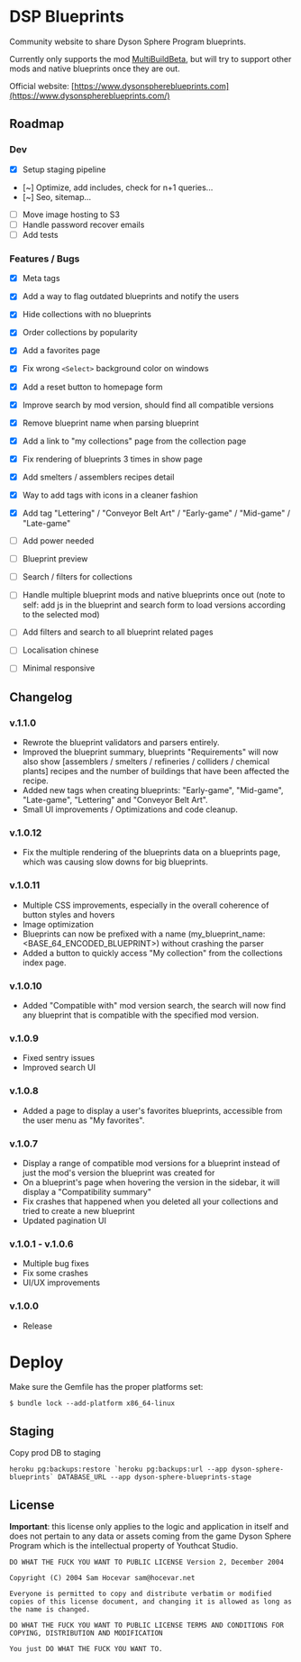 # DSP Blueprints

Community website to share Dyson Sphere Program blueprints.

Currently only supports the mod [MultiBuildBeta](https://dsp.thunderstore.io/package/brokenmass/MultiBuildBeta/), but will try to support other mods and native blueprints once they are out.

Official website: [https://www.dysonsphereblueprints.com](https://www.dysonsphereblueprints.com/)

## Roadmap

### Dev
- [x] Setup staging pipeline
- [~] Optimize, add includes, check for n+1 queries...
- [~] Seo, sitemap...
- [ ] Move image hosting to S3
- [ ] Handle password recover emails
- [ ] Add tests

### Features / Bugs
- [x] Meta tags
- [x] Add a way to flag outdated blueprints and notify the users
- [x] Hide collections with no blueprints
- [x] Order collections by popularity
- [x] Add a favorites page
- [x] Fix wrong `<Select>` background color on windows
- [x] Add a reset button to homepage form
- [x] Improve search by mod version, should find all compatible versions
- [x] Remove blueprint name when parsing blueprint
- [x] Add a link to "my collections" page from the collection page
- [x] Fix rendering of blueprints 3 times in show page
- [x] Add smelters / assemblers recipes detail
- [x] Way to add tags with icons in a cleaner fashion
- [x] Add tag "Lettering" / "Conveyor Belt Art" / "Early-game" / "Mid-game" / "Late-game"
- [ ] Add power needed
- [ ] Blueprint preview
- [ ] Search / filters for collections
- [ ] Handle multiple blueprint mods and native blueprints once out (note to self: add js in the blueprint and search form to load versions according to the selected mod)
- [ ] Add filters and search to all blueprint related pages
- [ ] Localisation chinese
- [ ] Minimal responsive


## Changelog

### v.1.1.0
- Rewrote the blueprint validators and parsers entirely.
- Improved the blueprint summary, blueprints "Requirements" will now also show [assemblers / smelters / refineries / colliders / chemical plants] recipes and the number of buildings that have been affected the recipe.
- Added new tags when creating blueprints: "Early-game", "Mid-game", "Late-game", "Lettering" and "Conveyor Belt Art".
- Small UI improvements / Optimizations and code cleanup.

### v.1.0.12
- Fix the multiple rendering of the blueprints data on a blueprints page, which was causing slow downs for big blueprints.
### v.1.0.11
- Multiple CSS improvements, especially in the overall coherence of button styles and hovers
- Image optimization
- Blueprints can now be prefixed with a name (my_blueprint_name:<BASE_64_ENCODED_BLUEPRINT>) without crashing the parser
- Added a button to quickly access "My collection" from the collections index page.

### v.1.0.10
- Added "Compatible with" mod version search, the search will now find any blueprint that is compatible with the specified mod version.

### v.1.0.9
- Fixed sentry issues
- Improved search UI

### v.1.0.8
- Added a page to display a user's favorites blueprints, accessible from the user menu as "My favorites".

### v.1.0.7

- Display a range of compatible mod versions for a blueprint instead of just the mod's version the blueprint was created for
- On a blueprint's page when hovering the version in the sidebar, it will display a "Compatibility summary"
- Fix crashes that happened when you deleted all your collections and tried to create a new blueprint
- Updated pagination UI

### v.1.0.1 - v.1.0.6

- Multiple bug fixes
- Fix some crashes
- UI/UX improvements

### v.1.0.0

- Release

# Deploy

Make sure the Gemfile has the proper platforms set:

```
$ bundle lock --add-platform x86_64-linux
```

## Staging

Copy prod DB to staging

```
heroku pg:backups:restore `heroku pg:backups:url --app dyson-sphere-blueprints` DATABASE_URL --app dyson-sphere-blueprints-stage
```

## License

**Important**: this license only applies to the logic and application in itself and does not pertain to any data or assets coming from the game Dyson Sphere Program which is the intellectual property of Youthcat Studio.

```
DO WHAT THE FUCK YOU WANT TO PUBLIC LICENSE Version 2, December 2004

Copyright (C) 2004 Sam Hocevar sam@hocevar.net

Everyone is permitted to copy and distribute verbatim or modified copies of this license document, and changing it is allowed as long as the name is changed.

DO WHAT THE FUCK YOU WANT TO PUBLIC LICENSE TERMS AND CONDITIONS FOR COPYING, DISTRIBUTION AND MODIFICATION

You just DO WHAT THE FUCK YOU WANT TO.
```